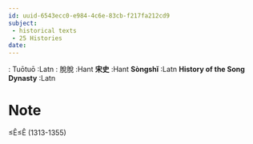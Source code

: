 ```yaml
---
id: uuid-6543ecc0-e984-4c6e-83cb-f217fa212cd9
subject: 
 - historical texts
 - 25 Histories
date: 
---
```


: Tuōtuō :Latn
: 脫脫 :Hant
**宋史** :Hant
**Sòngshǐ** :Latn
**History of the Song Dynasty** :Latn
# Note
≤Ê≤Ê (1313-1355)